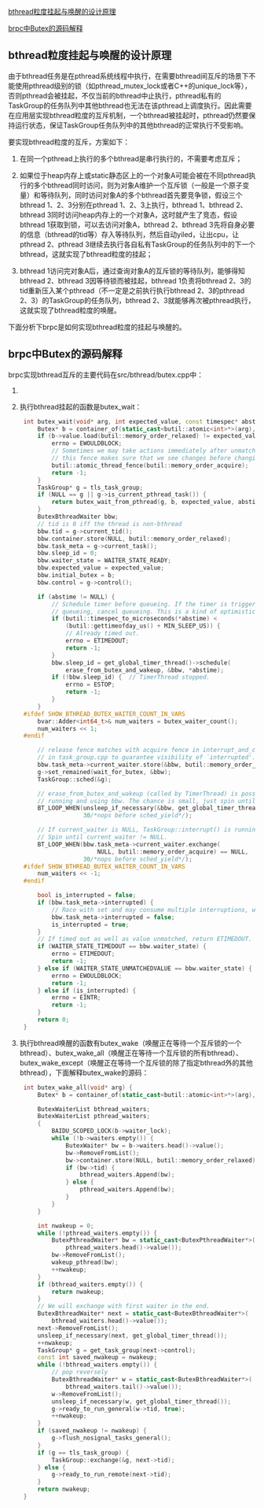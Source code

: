[bthread粒度挂起与唤醒的设计原理](#bthread粒度挂起与唤醒的设计原理)

[brpc中Butex的源码解释](#brpc中Butex的源码解释)

## bthread粒度挂起与唤醒的设计原理
由于bthread任务是在pthread系统线程中执行，在需要bthread间互斥的场景下不能使用pthread级别的锁（如pthread_mutex_lock或者C++的unique_lock等），否则pthread会被挂起，不仅当前的bthread中止执行，pthread私有的TaskGroup的任务队列中其他bthread也无法在该pthread上调度执行。因此需要在应用层实现bthread粒度的互斥机制，一个bthread被挂起时，pthread仍然要保持运行状态，保证TaskGroup任务队列中的其他bthread的正常执行不受影响。

要实现bthread粒度的互斥，方案如下：

1. 在同一个pthread上执行的多个bthread是串行执行的，不需要考虑互斥；

2. 如果位于heap内存上或static静态区上的一个对象A可能会被在不同pthread执行的多个bthread同时访问，则为对象A维护一个互斥锁（一般是一个原子变量）和等待队列，同时访问对象A的多个bthread首先要竞争锁，假设三个bthread 1、2、3分别在pthread 1、2、3上执行，bthread 1、bthread 2、bthread 3同时访问heap内存上的一个对象A，这时就产生了竞态，假设bthread 1获取到锁，可以去访问对象A，bthread 2、bthread 3先将自身必要的信息（bthread的tid等）存入等待队列，然后自动yiled，让出cpu，让pthread 2、pthread 3继续去执行各自私有TaskGroup的任务队列中的下一个bthread，这就实现了bthread粒度的挂起；

3. bthread 1访问完对象A后，通过查询对象A的互斥锁的等待队列，能够得知bthread 2、bthread 3因等待锁而被挂起，bthread 1负责将bthread 2、3的tid重新压入某个pthread（不一定是之前执行执行bthread 2、3的pthread 2、3）的TaskGroup的任务队列，bthread 2、3就能够再次被pthread执行，这就实现了bthread粒度的唤醒。

下面分析下brpc是如何实现bthread粒度的挂起与唤醒的。

## brpc中Butex的源码解释
brpc实现bthread互斥的主要代码在src/bthread/butex.cpp中：

1. 

2. 执行bthread挂起的函数是butex_wait：

   ```c++
    int butex_wait(void* arg, int expected_value, const timespec* abstime) {
        Butex* b = container_of(static_cast<butil::atomic<int>*>(arg), Butex, value);
        if (b->value.load(butil::memory_order_relaxed) != expected_value) {
            errno = EWOULDBLOCK;
            // Sometimes we may take actions immediately after unmatched butex,
            // this fence makes sure that we see changes before changing butex.
            butil::atomic_thread_fence(butil::memory_order_acquire);
            return -1;
        }
        TaskGroup* g = tls_task_group;
        if (NULL == g || g->is_current_pthread_task()) {
            return butex_wait_from_pthread(g, b, expected_value, abstime);
        }
        ButexBthreadWaiter bbw;
        // tid is 0 iff the thread is non-bthread
        bbw.tid = g->current_tid();
        bbw.container.store(NULL, butil::memory_order_relaxed);
        bbw.task_meta = g->current_task();
        bbw.sleep_id = 0;
        bbw.waiter_state = WAITER_STATE_READY;
        bbw.expected_value = expected_value;
        bbw.initial_butex = b;
        bbw.control = g->control();

        if (abstime != NULL) {
            // Schedule timer before queueing. If the timer is triggered before
            // queueing, cancel queueing. This is a kind of optimistic locking.
            if (butil::timespec_to_microseconds(*abstime) <
                (butil::gettimeofday_us() + MIN_SLEEP_US)) {
                // Already timed out.
                errno = ETIMEDOUT;
                return -1;
            }
            bbw.sleep_id = get_global_timer_thread()->schedule(
                erase_from_butex_and_wakeup, &bbw, *abstime);
            if (!bbw.sleep_id) {  // TimerThread stopped.
                errno = ESTOP;
                return -1;
            }
        }
    #ifdef SHOW_BTHREAD_BUTEX_WAITER_COUNT_IN_VARS
        bvar::Adder<int64_t>& num_waiters = butex_waiter_count();
        num_waiters << 1;
    #endif

        // release fence matches with acquire fence in interrupt_and_consume_waiters
        // in task_group.cpp to guarantee visibility of `interrupted'.
        bbw.task_meta->current_waiter.store(&bbw, butil::memory_order_release);
        g->set_remained(wait_for_butex, &bbw);
        TaskGroup::sched(&g);

        // erase_from_butex_and_wakeup (called by TimerThread) is possibly still
        // running and using bbw. The chance is small, just spin until it's done.
        BT_LOOP_WHEN(unsleep_if_necessary(&bbw, get_global_timer_thread()) < 0,
                     30/*nops before sched_yield*/);

        // If current_waiter is NULL, TaskGroup::interrupt() is running and using bbw.
        // Spin until current_waiter != NULL.
        BT_LOOP_WHEN(bbw.task_meta->current_waiter.exchange(
                         NULL, butil::memory_order_acquire) == NULL,
                     30/*nops before sched_yield*/);
    #ifdef SHOW_BTHREAD_BUTEX_WAITER_COUNT_IN_VARS
        num_waiters << -1;
    #endif

        bool is_interrupted = false;
        if (bbw.task_meta->interrupted) {
            // Race with set and may consume multiple interruptions, which are OK.
            bbw.task_meta->interrupted = false;
            is_interrupted = true;
        }
        // If timed out as well as value unmatched, return ETIMEDOUT.
        if (WAITER_STATE_TIMEDOUT == bbw.waiter_state) {
            errno = ETIMEDOUT;
            return -1;
        } else if (WAITER_STATE_UNMATCHEDVALUE == bbw.waiter_state) {
            errno = EWOULDBLOCK;
            return -1;
        } else if (is_interrupted) {
            errno = EINTR;
            return -1;
        }
        return 0;
    }
   ```

3. 执行bthread唤醒的函数有butex_wake（唤醒正在等待一个互斥锁的一个bthread）、butex_wake_all（唤醒正在等待一个互斥锁的所有bthread）、butex_wake_except（唤醒正在等待一个互斥锁的除了指定bthread外的其他bthread），下面解释butex_wake的源码：

   ```c++
    int butex_wake_all(void* arg) {
        Butex* b = container_of(static_cast<butil::atomic<int>*>(arg), Butex, value);

        ButexWaiterList bthread_waiters;
        ButexWaiterList pthread_waiters;
        {
            BAIDU_SCOPED_LOCK(b->waiter_lock);
            while (!b->waiters.empty()) {
                ButexWaiter* bw = b->waiters.head()->value();
                bw->RemoveFromList();
                bw->container.store(NULL, butil::memory_order_relaxed);
                if (bw->tid) {
                    bthread_waiters.Append(bw);
                } else {
                    pthread_waiters.Append(bw);
                }
            }
        }

        int nwakeup = 0;
        while (!pthread_waiters.empty()) {
            ButexPthreadWaiter* bw = static_cast<ButexPthreadWaiter*>(
                pthread_waiters.head()->value());
            bw->RemoveFromList();
            wakeup_pthread(bw);
            ++nwakeup;
        }
        if (bthread_waiters.empty()) {
            return nwakeup;
        }
        // We will exchange with first waiter in the end.
        ButexBthreadWaiter* next = static_cast<ButexBthreadWaiter*>(
            bthread_waiters.head()->value());
        next->RemoveFromList();
        unsleep_if_necessary(next, get_global_timer_thread());
        ++nwakeup;
        TaskGroup* g = get_task_group(next->control);
        const int saved_nwakeup = nwakeup;
        while (!bthread_waiters.empty()) {
            // pop reversely
            ButexBthreadWaiter* w = static_cast<ButexBthreadWaiter*>(
                bthread_waiters.tail()->value());
            w->RemoveFromList();
            unsleep_if_necessary(w, get_global_timer_thread());
            g->ready_to_run_general(w->tid, true);
            ++nwakeup;
        }
        if (saved_nwakeup != nwakeup) {
            g->flush_nosignal_tasks_general();
        }
        if (g == tls_task_group) {
            TaskGroup::exchange(&g, next->tid);
        } else {
            g->ready_to_run_remote(next->tid);
        }
        return nwakeup;
    }
   ```
